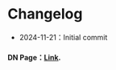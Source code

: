 # Changelog

- 2024-11-21：Initial commit

#### DN Page：[Link](https://shaohsienlo.github.io/dn-app/).
